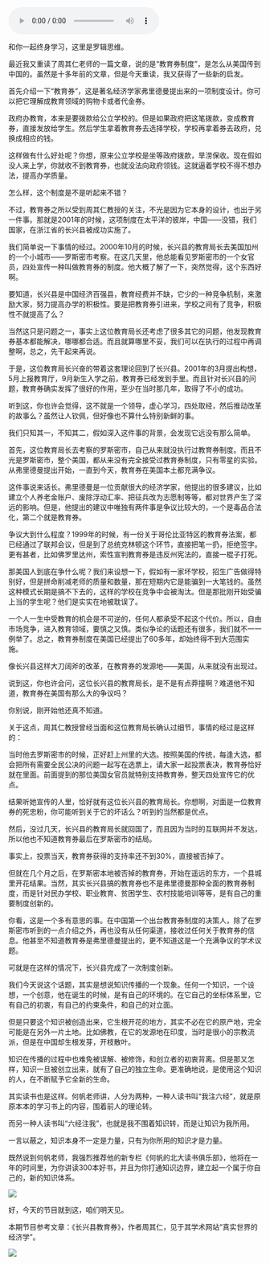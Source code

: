<audio src="http://igetoss.cdn.igetget.com/mp3/201710/25/201710252240592488119242.mp3" controls="controls">您的浏览器不支持 audio 标签。</audio><p>和你一起终身学习，这里是罗辑思维。</p><p>最近我又重读了周其仁老师的一篇文章，说的是“教育券制度”，是怎么从美国传到中国的。虽然是十多年前的文章，但是今天重读，我又获得了一些新的启发。</p><p>首先介绍一下“教育券”，这是著名经济学家弗里德曼提出来的一项制度设计。你可以把它理解成教育领域的购物卡或者代金券。</p><p>政府办教育，本来是要拨款给公立学校的。但是如果政府把这笔拨款，变成教育券，直接发放给学生。然后学生拿着教育券去选择学校，学校再拿着券去政府，兑换成相应的钱。</p><p>这样做有什么好处呢？你想，原来公立学校是坐等政府拨款，旱涝保收。现在假如没人来上学，你就收不到教育券，也就没法向政府领钱。这就逼着学校不得不想办法，提高办学质量。</p><p>怎么样，这个制度是不是听起来不错？</p><p>不过，教育券之所以受到周其仁教授的关注，不光是因为它本身的设计，也出于另一件事。那就是2001年的时候，这项制度在太平洋的彼岸，中国——没错，我们国家，在浙江省的长兴县被成功实施了。</p><p>我们简单说一下事情的经过。2000年10月的时候，长兴县的教育局长去美国加州的一个小城市——罗斯密市考察。在这几天里，他总能看见罗斯密市的一个女官员，四处宣传一种叫做教育券的制度。他大概了解了一下，突然觉得，这个东西好啊。</p><p>要知道，长兴县是中国经济百强县，教育经费并不缺，它少的一种竞争机制，来激励大家，努力提高办学的积极性。要是把教育券引进来，学校之间有了竞争，积极性不就提高了么？</p><p>当然这只是问题之一，事实上这位教育局长还考虑了很多其它的问题，他发现教育券基本都能解决，哪哪都合适。而且就算哪里不妥，我们可以在执行的过程中再调整啊，总之，先干起来再说。</p><p>于是，这位教育局长兴奋的带着这套理论回到了长兴县。2001年的3月提出构想，5月上报教育厅，9月新生入学之前，教育券已经发到手里。而且针对长兴县的问题，教育券确实发挥了很好的作用，至少在当时那几年，取得了不小的成功。</p><p>听到这，你也许会觉得，这不就是一个领导，虚心学习，四处取经，然后推动改革的故事么？虽然让人钦佩，但好像也不算什么特别新鲜的事。</p><p>我们只知其一，不知其二，假如深入这件事的背景，会发现它远没有那么简单。</p><p>首先，这位教育局长去考察的罗斯密市，自己从来就没执行过教育券制度。而且不光是罗斯密市，整个美国，都从来没有完全接受过教育券制度，只有零星的实验。从弗里德曼提出开始，一直到今天，教育券在美国本土都充满争议。</p><p>这件事说来话长。弗里德曼是一位贡献很大的经济学家，他提出的很多建议，比如建立个人养老金账户、废除浮动汇率、把征兵改为志愿制等等，都对世界产生了深远的影响。但是，他提出的建议中唯独有两件事是争议比较大的，一个是毒品合法化，第二个就是教育券。</p><p>争议大到什么程度？1999年的时候，有一份关于哥伦比亚特区的教育券法案，都已经通过了联邦会议，但是到了总统克林顿这个环节，直接把笔一扔，拒绝签字。更有甚者，比如佛罗里达州，索性宣判教育券是违反州宪法的，直接一棍子打死。</p><p>那美国人到底在争什么呢？我们来设想一下，假如有一家坏学校，招生广告做得特别好，但是拼命削减老师的质量和数量，那在短期内它是能骗到一大笔钱的。虽然这种模式长期是搞不下去的，这样的学校在竞争中会被淘汰。但是那批刚开始受骗上当的学生呢？他们是实实在地被耽误了。</p><p>一个人一生中受教育的机会是不可逆的，任何人都承受不起这个代价。所以，自由市场竞争，进入教育领域，要慎之又慎。类似争论的话题还有很多，我们就不一一例举了。总之，教育券制度在美国已经提出了60多年，却始终得不到大范围实施。</p><p>像长兴县这样大刀阔斧的改革，在教育券的发源地——美国，从来就没有出现过。</p><p>说到这，你也许会问，这位长兴县的教育局长，是不是有点莽撞啊？难道他不知道，教育券在美国有那么大的争议吗？</p><p>你别说，刚开始他还真不知道。</p><p>关于这点，周其仁教授曾经当面和这位教育局长确认过细节，事情的经过是这样的：</p><p>当时他去罗斯密市的时候，正好赶上州里的大选。按照美国的传统，每逢大选，都会把所有需要全民公决的问题一起写在选票上，请大家一起投票表决，教育券恰好就在里面。前面提到的那位美国女官员就特别支持教育券，整天四处宣传它的优点。</p><p>结果听她宣传的人里，恰好就有这位长兴县的教育局长。你想啊，对面是一位教育券的死忠粉，你可能听到关于它的坏话么？听到的当然都是优点。</p><p>然后，没过几天，长兴县的教育局长就回国了，而且因为当时的互联网并不发达，所以他也不知道教育券最后在罗斯密市的结局。</p><p>事实上，投票当天，教育券获得的支持率还不到30%，直接被否掉了。</p><p>但就在几个月之后，在罗斯密本地被否掉的教育券，开始在遥远的东方，一个县城里开花结果。当然，其实长兴县搞的教育券也不是弗里德曼那种全面的教育券制度，而是针对民办学校、职业教育、贫困学生、农村技能培训等等，是有自己的重要制度创新的。</p><p>你看，这是一个多有意思的事。在中国第一个出台教育券制度的决策人，除了在罗斯密市听到的一点介绍之外，再也没有从任何渠道，接收过任何关于教育券的信息。他甚至不知道教育券是弗里德曼提出的，更不知道这是一个充满争议的学术议题。</p><p>可就是在这样的情况下，长兴县完成了一次制度创新。</p><p>我们今天说这个话题，其实是想说知识传播的一个现象。任何一个知识，一个设想，一个创意，他在诞生的时候，是有自己的环境的。在它自己的坐标体系里，它有自己的初衷，有自己的约束条件，和自己的对立面。</p><p>但是只要这个知识被创造出来，它生根开花的地方，其实不必在它的原产地，完全可能是在另外一片土地。比如佛教，在它的发源地在印度，当时是很小的宗教流派，但是在中国却生根发芽，开枝散叶。</p><p>知识在传播的过程中也难免被误解、被修饰，和创立者的初衷背离。但是那又怎样，知识一旦被创立出来，就有了自己的独立生命。更准确地说，是使用这个知识的人，在不断赋予它全新的生命。</p><p>其实读书也是这样。何帆老师讲，人分为两种，一种人读书叫“我注六经”，就是原原本本的学习书上的内容，围着前人的理论转。</p><p>而另一种人读书叫“六经注我”，也就是我不围着知识转，而是让知识为我所用。</p><p>一言以蔽之，知识本身不一定是力量，只有为你所用的知识才是力量。</p><p>既然说到何帆老师，我强烈推荐他的新专栏《何帆的北大读书俱乐部》，他将在一年的时间里，为你讲读300本好书，并且为你打通知识边界，建立起一个属于你自己的，新的知识体系。</p><img src="https://piccdn.igetget.com/img/201710/25/201710252340230777108137.jpg" /><p>好，今天的节目就到这，咱们明天见。</p><p>本期节目参考文章：《长兴县教育券》，作者周其仁，见于其学术网站“真实世界的经济学”。</p><img src="https://piccdn.igetget.com/img/201710/25/201710252340571304316086.jpg" />